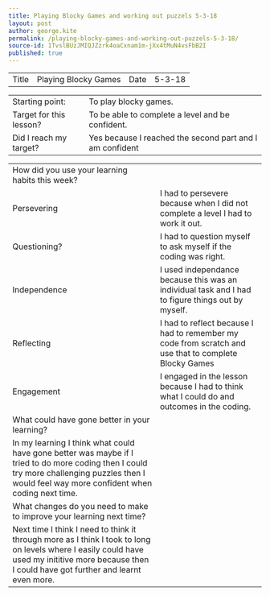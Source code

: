 ```yaml
---
title: Playing Blocky Games and working out puzzels 5-3-18
layout: post
author: george.kite
permalink: /playing-blocky-games-and-working-out-puzzels-5-3-18/
source-id: 1TvslBUzJMIQJZzrk4oaCxnam1m-jXx4tMuN4vsFbB2I
published: true
---
```

<table>
  <tr>
    <td>Title</td>
    <td>Playing Blocky Games</td>
    <td>Date</td>
    <td>5-3-18</td>
  </tr>
</table>


<table>
  <tr>
    <td>Starting point:</td>
    <td>To play blocky games.</td>
  </tr>
  <tr>
    <td>Target for this lesson?</td>
    <td>To be able to complete a level and be confident.</td>
  </tr>
  <tr>
    <td>Did I reach my target? </td>
    <td>Yes because I reached the second part and I am confident</td>
  </tr>
</table>


<table>
  <tr>
    <td>How did you use your learning habits this week?</td>
    <td></td>
  </tr>
  <tr>
    <td>Persevering</td>
    <td>I had to persevere because when I did not complete a level I had to work it out.</td>
  </tr>
  <tr>
    <td>Questioning?</td>
    <td>I had to question myself to ask myself if the coding was right.</td>
  </tr>
  <tr>
    <td>Independence</td>
    <td>I used independance because this was an individual task and I had to figure things out by myself.</td>
  </tr>
  <tr>
    <td>Reflecting</td>
    <td>I had to reflect because I had to remember my code from scratch and use that to complete Blocky Games</td>
  </tr>
  <tr>
    <td>Engagement</td>
    <td>I engaged in the lesson because I had to think what I could do and outcomes in the coding.</td>
  </tr>
  <tr>
    <td>What could have gone better in your learning?</td>
    <td></td>
  </tr>
  <tr>
    <td>In my learning I think what could have gone better was maybe if I tried to do more coding then I could try more challenging puzzles then I would feel way more confident when coding next time.</td>
    <td></td>
  </tr>
  <tr>
    <td>What changes do you need to make to improve your learning next time?</td>
    <td></td>
  </tr>
  <tr>
    <td>Next time I think I need to think it through more as I think I took to long on levels where I easily could have used my inititive more because then I could have got further and learnt even more.</td>
    <td></td>
  </tr>
</table>



